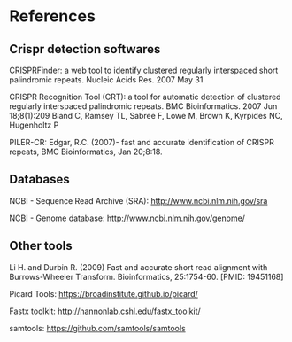 # References

## Crispr detection softwares

CRISPRFinder: a web tool to identify clustered regularly interspaced short palindromic repeats. 
Nucleic Acids Res. 2007 May 31

CRISPR Recognition Tool (CRT): a tool for automatic detection of clustered regularly interspaced palindromic repeats. BMC Bioinformatics. 2007 Jun 18;8(1):209
Bland C, Ramsey TL, Sabree F, Lowe M, Brown K, Kyrpides NC, Hugenholtz P

PILER-CR: Edgar, R.C. (2007)- fast and accurate identification of CRISPR repeats, BMC Bioinformatics, Jan 20;8:18.

## Databases

NCBI - Sequence Read Archive (SRA): http://www.ncbi.nlm.nih.gov/sra

NCBI - Genome database: http://www.ncbi.nlm.nih.gov/genome/

## Other tools

Li H. and Durbin R. (2009) Fast and accurate short read alignment with Burrows-Wheeler Transform. Bioinformatics, 25:1754-60. [PMID: 19451168]

Picard Tools: https://broadinstitute.github.io/picard/

Fastx toolkit: http://hannonlab.cshl.edu/fastx_toolkit/

samtools: https://github.com/samtools/samtools
